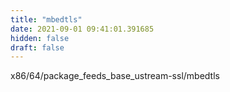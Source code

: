 ```yaml
---
title: "mbedtls"
date: 2021-09-01 09:41:01.391685
hidden: false
draft: false
---
```


x86/64/package_feeds_base_ustream-ssl/mbedtls

